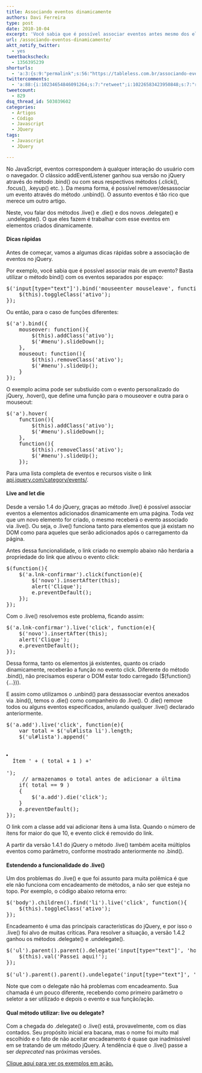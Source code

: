 ```yaml
---
title: Associando eventos dinamicamente
authors: Davi Ferreira
type: post
date: 2010-10-04
excerpt: 'Você sabia que é possível associar eventos antes mesmo dos elementos estarem presentes no DOM? Conheça os métodos .live() e .delegate() e aprenda a interagir com ações do usuário no seu site. '
url: /associando-eventos-dinamicamente/
aktt_notify_twitter:
  - yes
tweetbackscheck:
  - 1356395239
shorturls:
  - 'a:3:{s:9:"permalink";s:56:"https://tableless.com.br/associando-eventos-dinamicamente";s:7:"tinyurl";s:26:"https://tinyurl.com/44bj9hd";s:4:"isgd";s:19:"https://is.gd/Ezuwh1";}'
twittercomments:
  - 'a:88:{i:10234654846091264;s:7:"retweet";i:10226583423950848;s:7:"retweet";i:10132079106850816;s:7:"retweet";i:10122776652288000;s:7:"retweet";i:10117978813112321;s:7:"retweet";i:10117379405119489;s:7:"retweet";i:10107142543515648;s:7:"retweet";i:10083882288283648;s:7:"retweet";i:10062992011952128;s:7:"retweet";i:10061347316305920;s:7:"retweet";i:10054112229986305;s:7:"retweet";i:10040333253484544;s:7:"retweet";i:10040002083819520;s:7:"retweet";i:10039999428829184;s:7:"retweet";i:10038907974451200;s:7:"retweet";i:10034934429261824;s:7:"retweet";i:10029357141598209;s:7:"retweet";i:10028990265827328;s:7:"retweet";i:10020505109139457;s:7:"retweet";i:10019872658427904;s:7:"retweet";i:10015569944248320;s:7:"retweet";i:10015525656596480;s:7:"retweet";i:10012496672849920;s:7:"retweet";i:10012187393269761;s:7:"retweet";i:10008580115664896;s:7:"retweet";i:10000230804094978;s:7:"retweet";i:9999302088728576;s:7:"retweet";i:9997672656150528;s:7:"retweet";i:9997597276119040;s:7:"retweet";i:9997058303852544;s:7:"retweet";i:9995831633518592;s:7:"retweet";i:9994332962557952;s:7:"retweet";i:9993677065691136;s:7:"retweet";i:9992560642625536;s:7:"retweet";i:9992271797690369;s:7:"retweet";i:9992240164249600;s:7:"retweet";i:9992095951491072;s:7:"retweet";i:9991684825808898;s:7:"retweet";i:9991632740941824;s:7:"retweet";i:9991357779156992;s:7:"retweet";i:9990925174439936;s:7:"retweet";i:9990894933516288;s:7:"retweet";i:9990371127857152;s:7:"retweet";i:9989984597581824;s:7:"retweet";i:9989096608890880;s:7:"retweet";i:9988548845379584;s:7:"retweet";i:9988461419302912;s:7:"retweet";i:9988181130747904;s:7:"retweet";i:9987707337973760;s:7:"retweet";i:9985191024005120;s:7:"retweet";i:9984341899747329;s:7:"retweet";i:9984215722500096;s:7:"retweet";i:9982235306364928;s:7:"retweet";i:9981930791501825;s:7:"retweet";i:9981704236171264;s:7:"retweet";i:9981424417374208;s:7:"retweet";i:9981055041806336;s:7:"retweet";i:9980633052876800;s:7:"retweet";i:9980374515982337;s:7:"retweet";i:9980117610668034;s:7:"retweet";i:9979681377886209;s:7:"retweet";i:9979246806040576;s:7:"retweet";i:9978974948032512;s:7:"retweet";i:9978490958905345;s:7:"retweet";i:9978204898983936;s:7:"retweet";i:9978173668204546;s:7:"retweet";i:9978092105768960;s:7:"retweet";i:9977978968612864;s:7:"retweet";i:9977821380214784;s:7:"retweet";i:9977782935232513;s:7:"retweet";i:9977709966925825;s:7:"retweet";i:9977617549627392;s:7:"retweet";i:9977443037224960;s:7:"retweet";i:9977406093795328;s:7:"retweet";i:9977076308246528;s:7:"retweet";i:9977048034451456;s:7:"retweet";i:9976948973375489;s:7:"retweet";i:9976926789701636;s:7:"retweet";i:9976719574310912;s:7:"retweet";i:9976633599463425;s:7:"retweet";i:9976534290927616;s:7:"retweet";i:9976158812643328;s:7:"retweet";i:9975908962144256;s:7:"retweet";i:9975539590762496;s:7:"retweet";i:26971966841815040;s:7:"retweet";i:26630448339755008;s:7:"retweet";i:272038225881747456;s:7:"retweet";i:283267680818057217;s:7:"retweet";}'
tweetcount:
  - 829
dsq_thread_id: 503039602
categories:
  - Artigos
  - Código
  - Javascript
  - JQuery
tags:
  - Javascript
  - JQuery

---
```

No JavaScript, eventos correspondem à qualquer interação do usuário com o navegador. O clássico addEventListener ganhou sua versão no jQuery através do método .bind() ou com seus respectivos métodos (.click(), .focus(), .keyup() etc. ). Da mesma forma, é possível remover/desassociar um evento através do método .unbind(). O assunto eventos é tão rico que merece um outro artigo.

Neste, vou falar dos métodos .live() e .die() e dos novos .delegate() e .undelegate(). O que eles fazem é trabalhar com esse eventos em elementos criados dinamicamente.

#### Dicas rápidas

Antes de começar, vamos a algumas dicas rápidas sobre a associação de eventos no jQuery.

Por exemplo, você sabia que é possível associar mais de um evento? Basta utilizar o método bind() com os eventos separados por espaço:

<pre lang="javascript" line="1">$('input[type="text"]').bind('mouseenter mouseleave', function(){
	$(this).toggleClass('ativo');
});</pre>

Ou então, para o caso de funções diferentes:

<pre lang="javascript" line="1">$('a').bind({
	mouseover: function(){
		$(this).addClass('ativo');
		$('#menu').slideDown();
	},
	mouseout: function(){
		$(this).removeClass('ativo');
		$('#menu').slideUp();
	}
});</pre>

O exemplo acima pode ser substiuído com o evento personalizado do jQuery, .hover(), que define uma função para o mouseover e outra para o mouseout:

<pre lang="javascript" line="1">$('a').hover(
	function(){
		$(this).addClass('ativo');
		$('#menu').slideDown();
	},
	function(){
		$(this).removeClass('ativo');
		$('#menu').slideUp();
	});
</pre>

Para uma lista completa de eventos e recursos visite o link [api.jquery.com/category/events/][1].

#### Live and let die

Desde a versão 1.4 do jQuery, graças ao método .live() é possível associar eventos a elementos adicionados dinamicamente em uma página. Toda vez que um novo elemento for criado, o mesmo receberá o evento associado via .live(). Ou seja, o .live() funciona tanto para elementos que já existam no DOM como para aqueles que serão adicionados após o carregamento da página.

Antes dessa funcionalidade, o link criado no exemplo abaixo não herdaria a propriedade do link que ativou o evento click:

<pre lang="javascript" line="1">$(function(){
	$('a.lnk-confirmar').click(function(e){
		$('<a class="lnk-confirmar">novo</a>').insertAfter(this);
		alert('Clique');
		e.preventDefault();
	});
});</pre>

Com o .live() resolvemos este problema, ficando assim:

<pre lang="javascript" line="1">$('a.lnk-confirmar').live('click', function(e){
	$('<a class="lnk-confirmar">novo</a>').insertAfter(this);
	alert('Clique');
	e.preventDefault();
});</pre>

Dessa forma, tanto os elementos já existentes, quanto os criado dinamicamente, receberão a função no evento click. Diferente do método .bind(), não precisamos esperar o DOM estar todo carregado ($(function(){&#8230;})).

E assim como utilizamos o .unbind() para dessassociar eventos anexados via .bind(), temos o .die() como companheiro do .live(). O .die() remove todos ou alguns eventos especificados, anulando qualquer .live() declarado anteriormente.

<pre lang="javascript" line="1">$('a.add').live('click', function(e){
	var total = $('ul#lista li').length;
	$('ul#lista').append('
	

<li>
  Ítem ' + ( total + 1 ) +'
</li>
');
	 // armazenamos o total antes de adicionar a última
	if( total == 9 )
	{
		$('a.add').die('click');
	}
	e.preventDefault();
});</pre>

O link com a classe add vai adicionar ítens à uma lista. Quando o número de ítens for maior do que 10, e evento click é removido do link.

A partir da versão 1.4.1 do jQuery o método .live() também aceita múltiplos eventos como parâmetro, conforme mostrado anteriormente no .bind().

#### Estendendo a funcionalidade do .live()

Um dos problemas do .live() e que foi assunto para muita polêmica é que ele não funciona com encadeamento de métodos, a não ser que esteja no topo. Por exemplo, o código abaixo retorna erro:

<pre lang="javascript" line="1">$('body').children().find('li').live('click', function(){
	$(this).toggleClass('ativo');
});</pre>

Encadeamento é uma das principais características do jQuery, e por isso o .live() foi alvo de muitas críticas. Para resolver a situação, a versão 1.4.2 ganhou os métodos .delegate() e .undelegate().

<pre lang="javascript" line="1">$('ul').parent().parent().delegate('input[type="text"]', 'hover', function(){
	$(this).val('Passei aqui!');
});

$('ul').parent().parent().undelegate('input[type="text"]', 'hover');</pre>

Note que com o delegate não há problemas com encadeamento. Sua chamada é um pouco diferente, recebendo como primeiro parâmetro o seletor a ser utilizado e depois o evento e sua função/ação.

#### Qual método utilizar: live ou delegate?

Com a chegada do .delegate() o .live() está, provavelmente, com os dias contados. Seu propósito inicial era bacana, mas o nome foi muito mal escolhido e o fato de não aceitar encadeamento é quase que inadmissível em se tratando de um método jQuery. A tendência é que o .live() passe a ser _deprecated_ nas próximas versões.

[Clique aqui para ver os exemplos em ação.][2]

 [1]: https://api.jquery.com/category/events/
 [2]: https://tableless.com.br/exemplos/associando-eventos-dinamicamente/ "Exemplo de associação de eventos dinâmicos no JQuery"